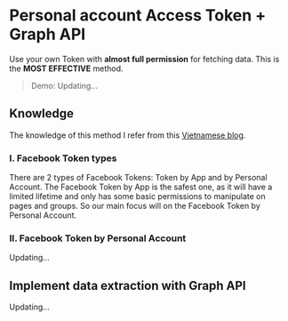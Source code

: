 # Personal account Access Token + Graph API
    
Use your own Token with **almost full permission** for fetching data. This is the **MOST EFFECTIVE** method.

> Demo: Updating...

## Knowledge

The knowledge of this method I refer from this [Vietnamese blog](https://ahachat.com/help/blog/cach-lay-token-facebook).

### I. Facebook Token types

There are 2 types of Facebook Tokens: Token by App and by Personal Account. The Facebook Token by App is the safest one, as it will have a limited lifetime and only has some basic permissions to manipulate on pages and groups. So our main focus will on the Facebook Token by Personal Account.

### II. Facebook Token by Personal Account

Updating...

## Implement data extraction with Graph API

Updating...